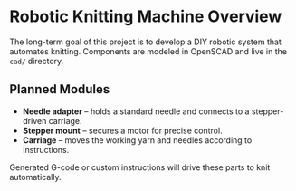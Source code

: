 # Robotic Knitting Machine Overview

The long-term goal of this project is to develop a DIY robotic system that automates knitting. Components are modeled in OpenSCAD and live in the `cad/` directory.

## Planned Modules
- **Needle adapter** – holds a standard needle and connects to a stepper-driven carriage.
- **Stepper mount** – secures a motor for precise control.
- **Carriage** – moves the working yarn and needles according to instructions.

Generated G-code or custom instructions will drive these parts to knit automatically.
